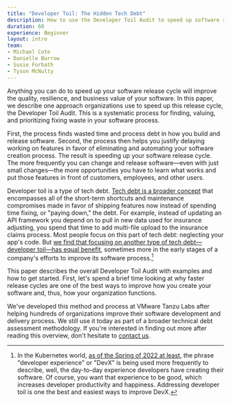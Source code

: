 ```yaml
---
title: "Developer Toil: The Hidden Tech Debt"
description: How to use the Developer Toil Audit to speed up software release cycles, make developers more productive, and increase the business value of your apps
duration: 60
experience: Beginner
layout: intro
team:
- Michael Cote
- Danielle Burrow
- Susie Forbath
- Tyson McNulty
---
```


Anything you can do to speed up your software release cycle will improve the quality, resilience, and business value of your software. In this paper, we describe one approach organizations use to speed up this release cycle, the Developer Toil Audit. This is a systematic process for finding, valuing, and prioritizing fixing waste in your software process.

First, the process finds wasted time and process debt in how you build and release software. Second, the process then helps you justify delaying working on features in favor of eliminating and automating your software creation process. The result is speeding up your software release cycle. The more frequently you can change and release software—even with just small changes—the more opportunities you have to learn what works and put those features in front of customers, employees, and other users.

Developer toil is a type of tech debt. [Tech debt is a broader concept](https://tanzu.vmware.com/developer/guides/the-incremental-war-against-technical-debt/?utm_source=cote&utm_medium=whitepaper&utm_content=devtoil&utm_campaign=devrel) that encompasses all of the short-term shortcuts and maintenance compromises made in favor of shipping features now instead of spending time fixing, or "paying down," the debt. For example, instead of updating an API framework you depend on to pull in new data used for insurance adjusting, you spend that time to add multi-file upload to the insurance claims process. Most people focus on this part of tech debt: neglecting your app's code. But [we find that focusing on another type of tech debt—developer toil—has equal benefit](https://tanzu.vmware.com/content/webinars/may-6-tech-debt-audit-how-to-prioritize-and-reduce-the-tech-debt-that-matters-most?utm_source=cote&utm_medium=whitepaper&utm_content=devtoil&utm_campaign=devrel), sometimes more in the early stages of a company's efforts to improve its software process.[^1]

This paper describes the overall Developer Toil Audit with examples and how to get started. First, let's spend a brief time looking at why faster release cycles are one of the best ways to improve how you create your software and, thus, how your organization functions.

We've developed this method and process at VMware Tanzu Labs after helping hundreds of organizations improve their software development and delivery process. We still use it today as part of a broader technical debt assessment methodology. If you're interested in finding out more after reading this overview, don't hesitate to [contact us](https://tanzu.vmware.com/office-hours).

[^1]:
     In the Kubernetes world, [as of the Spring of 2022 at least](https://tanzu.vmware.com/content/blog/state-of-kubernetes-2022?utm_source=cote&utm_medium=whitepaper&utm_content=devtoil&utm_campaign=devrel), the phrase "developer experience" or "DevX" is being used more frequently to describe, well, the day-to-day experience developers have creating their software. Of course, you want that experience to be good, which increases developer productivity and happiness. Addressing developer toil is one the best and easiest ways to improve DevX.